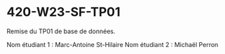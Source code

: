 # 420-W23-SF-TP01

Remise du TP01 de base de données.

Nom étudiant 1 : Marc-Antoine St-Hilaire
Nom étudiant 2 :  Michaël Perron
